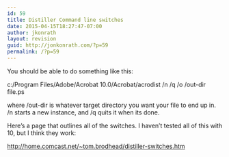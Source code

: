```yaml
---
id: 59
title: Distiller Command line switches
date: 2015-04-15T18:27:47-07:00
author: jkonrath
layout: revision
guid: http://jonkonrath.com/?p=59
permalink: /?p=59
---
```

You should be able to do something like this:

c:/Program Files/Adobe/Acrobat 10.0/Acrobat/acrodist /n /q /o /out-dir file.ps

where /out-dir is whatever target directory you want your file to end up in. /n starts a new instance, and /q quits it when its done.

Here&#8217;s a page that outlines all of the switches. I haven&#8217;t tested all of this with 10, but I think they work:

<a href="http://home.comcast.net/~tom.brodhead/distiller-switches.htm" rel="nofollow">http://home.comcast.net/~tom.brodhead/distiller-switches.htm</a>